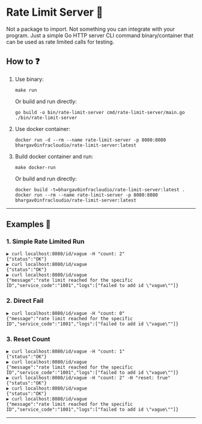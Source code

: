 # Rate Limit Server :no_entry_sign:
Not a package to import. Not something you can integrate with your program. Just a simple Go HTTP server CLI command binary/container that can be used as rate limited calls for testing.

## How to :question:
1. Use binary:
    ```
    make run
    ```
    Or build and run directly:
    ```
    go build -o bin/rate-limit-server cmd/rate-limit-server/main.go
    ./bin/rate-limit-server
    ```
2. Use docker container:
    ```
    docker run -d --rm --name rate-limit-server -p 8080:8080 bhargav0infracloudio/rate-limit-server:latest
    ```
3. Build docker container and run:
    ```
    make docker-run
    ```
    Or build and run directly:
    ```
    docker build -t=bhargav0infracloudio/rate-limit-server:latest .
    docker run --rm --name rate-limit-server -p 8080:8080 bhargav0infracloudio/rate-limit-server:latest
    ```

---

## Examples :closed_book:
### 1. Simple Rate Limited Run
```
▶ curl localhost:8080/id/vague -H "count: 2"
{"status":"OK"}
▶ curl localhost:8080/id/vague              
{"status":"OK"}
▶ curl localhost:8080/id/vague
{"message":"rate limit reached for the specific ID","service_code":"1001","logs":["failed to add id \"vague\""]}
```

### 2. Direct Fail
```
▶ curl localhost:8080/id/vague -H "count: 0"
{"message":"rate limit reached for the specific ID","service_code":"1001","logs":["failed to add id \"vague\""]}
```

### 3. Reset Count
```
▶ curl localhost:8080/id/vague -H "count: 1"
{"status":"OK"}
▶ curl localhost:8080/id/vague              
{"message":"rate limit reached for the specific ID","service_code":"1001","logs":["failed to add id \"vague\""]}
▶ curl localhost:8080/id/vague -H "count: 2" -H "reset: true"
{"status":"OK"}
▶ curl localhost:8080/id/vague                               
{"status":"OK"}
▶ curl localhost:8080/id/vague
{"message":"rate limit reached for the specific ID","service_code":"1001","logs":["failed to add id \"vague\""]}
```

---
